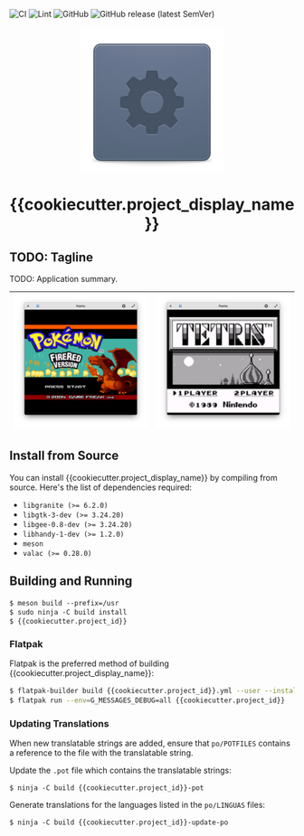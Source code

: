 ![CI](https://github.com/{{cookiecutter.org_username}}/{{cookiecutter.project_simple_name}}/workflows/CI/badge.svg)
![Lint](https://github.com/{{cookiecutter.org_username}}/{{cookiecutter.project_simple_name}}/workflows/Lint/badge.svg)
![GitHub](https://img.shields.io/github/license/{{cookiecutter.org_username}}/{{cookiecutter.project_simple_name}}.svg?color=blue)
![GitHub release (latest SemVer)](https://img.shields.io/github/v/release/{{cookiecutter.org_username}}/{{cookiecutter.project_simple_name}}?sort=semver)

<p align="center">
  <img src="data/assets/{{cookiecutter.project_simple_name}}.svg" alt="Icon" />
</p>
<h1 align="center">{{cookiecutter.project_display_name}}</h1>
<!-- <p align="center">
  <a href="https://appcenter.elementary.io/com.github.{{cookiecutter.org_username}}.{{cookiecutter.project_simple_name}}"><img src="https://appcenter.elementary.io/badge.svg" alt="Get it on AppCenter" /></a>
</p> -->

## TODO: Tagline

TODO: Application summary.

| ![Screenshot](data/assets/screenshots/{{cookiecutter.project_simple_name}}-screenshot-01.png) | ![Screenshot](data/assets/screenshots/{{cookiecutter.project_simple_name}}-screenshot-02.png) |
|------------------------------------------------------------------|------------------------------------------------------------------|

## Install from Source

You can install {{cookiecutter.project_display_name}} by compiling from source. Here's the list of
dependencies required:

- `libgranite (>= 6.2.0)`
- `libgtk-3-dev (>= 3.24.20)`
- `libgee-0.8-dev (>= 3.24.20)`
- `libhandy-1-dev (>= 1.2.0)`
- `meson`
- `valac (>= 0.28.0)`

## Building and Running

```
$ meson build --prefix=/usr
$ sudo ninja -C build install
$ {{cookiecutter.project_id}}
```

### Flatpak

Flatpak is the preferred method of building {{cookiecutter.project_display_name}}:

```bash
$ flatpak-builder build {{cookiecutter.project_id}}.yml --user --install --force-clean
$ flatpak run --env=G_MESSAGES_DEBUG=all {{cookiecutter.project_id}}
```

### Updating Translations

When new translatable strings are added, ensure that `po/POTFILES` contains a
reference to the file with the translatable string.

Update the `.pot` file which contains the translatable strings:

```
$ ninja -C build {{cookiecutter.project_id}}-pot
```

Generate translations for the languages listed in the `po/LINGUAS` files:

```
$ ninja -C build {{cookiecutter.project_id}}-update-po
```